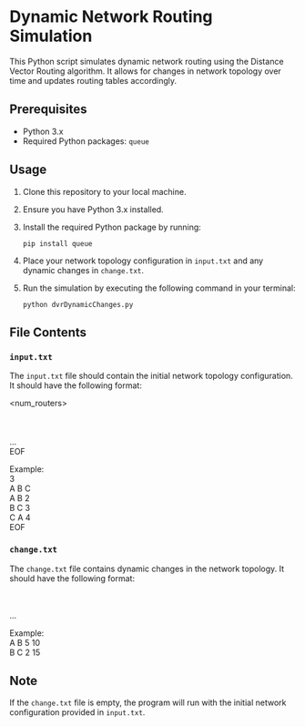 # Dynamic Network Routing Simulation

This Python script simulates dynamic network routing using the Distance Vector Routing algorithm. It allows for changes in network topology over time and updates routing tables accordingly.

## Prerequisites

- Python 3.x
- Required Python packages: `queue`

## Usage

1. Clone this repository to your local machine.
2. Ensure you have Python 3.x installed.
3. Install the required Python package by running:
    ```
    pip install queue
    ```
4. Place your network topology configuration in `input.txt` and any dynamic changes in `change.txt`.
5. Run the simulation by executing the following command in your terminal:

    ```
    python dvrDynamicChanges.py
    ```

## File Contents

### `input.txt`

The `input.txt` file should contain the initial network topology configuration. It should have the following format:

<num_routers>    
<space-separated list of router names>    
<src> <dest> <cost>   
<src> <dest> <cost>    
...    
EOF

Example:  
3  
A B C  
A B 2  
B C 3  
C A 4  
EOF

### `change.txt`

The `change.txt` file contains dynamic changes in the network topology. It should have the following format:

<src> <dest> <cost> <timestamp>  
<src> <dest> <cost> <timestamp>  
...

Example:  
A B 5 10  
B C 2 15

## Note

If the `change.txt` file is  empty, the program will run with the initial network configuration provided in `input.txt`.
